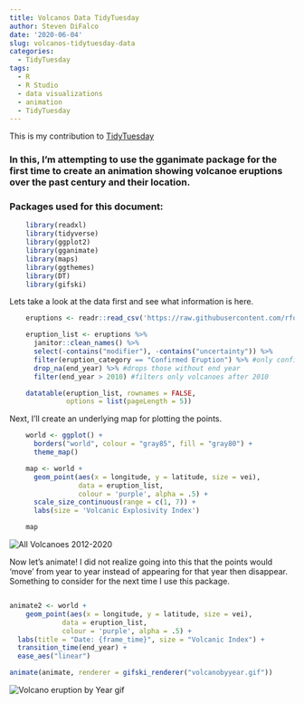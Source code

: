 ```yaml
---
title: Volcanos Data TidyTuesday
author: Steven DiFalco
date: '2020-06-04'
slug: volcanos-tidytuesday-data
categories:
  - TidyTuesday
tags:
  - R
  - R Studio
  - data visualizations
  - animation
  - TidyTuesday
---
```


This is my contribution to [TidyTuesday](https://github.com/rfordatascience/tidytuesday/)

### In this, I’m attempting to use the gganimate package for the first time to create an animation showing volcanoe eruptions over the past century and their location.

### Packages used for this document:
```r
    library(readxl)
    library(tidyverse)
    library(ggplot2)
    library(gganimate)
    library(maps)
    library(ggthemes)
    library(DT)
    library(gifski)
```
Lets take a look at the data first and see what information is here.

```r
    eruptions <- readr::read_csv('https://raw.githubusercontent.com/rfordatascience/tidytuesday/master/data/2020/2020-05-12/eruptions.csv')

    eruption_list <- eruptions %>% 
      janitor::clean_names() %>% 
      select(-contains("modifier"), -contains("uncertainty")) %>% 
      filter(eruption_category == "Confirmed Eruption") %>% #only confirmed volcanoes stay in data
      drop_na(end_year) %>% #drops those without end year
      filter(end_year > 2010) #filters only volcanoes after 2010

    datatable(eruption_list, rownames = FALSE,
              options = list(pageLength = 5))
```

Next, I’ll create an underlying map for plotting the points.

```r
    world <- ggplot() +
      borders("world", colour = "gray85", fill = "gray80") +
      theme_map() 

    map <- world +
      geom_point(aes(x = longitude, y = latitude, size = vei),
                 data = eruption_list, 
                 colour = 'purple', alpha = .5) +
      scale_size_continuous(range = c(1, 7)) +
      labs(size = 'Volcanic Explosivity Index')

    map
```

![All Volcanoes 2012-2020](/post/2020-06-04/unnamed-chunk-3-1.png)

Now let’s animate! I did not realize going into this that the points would ‘move’ from year to year instead of appearing for that year then disappear. Something to consider for the next time I use this package.

```r

animate2 <- world + 
    geom_point(aes(x = longitude, y = latitude, size = vei),
             data = eruption_list, 
             colour = 'purple', alpha = .5) +
  labs(title = "Date: {frame_time}", size = "Volcanic Index") +
  transition_time(end_year) +
  ease_aes("linear")

animate(animate, renderer = gifski_renderer("volcanobyyear.gif"))

```

![Volcano eruption by Year gif](/post/2020-06-04/volcanobyyear.gif)
